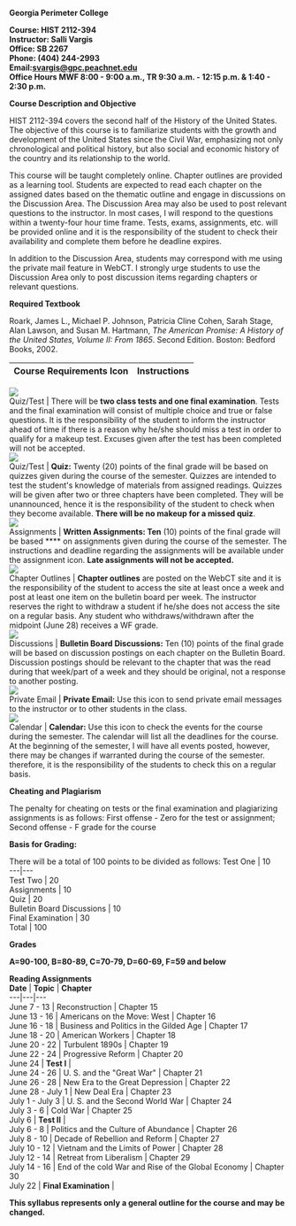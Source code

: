 **Georgia Perimeter College**

**Course: HIST 2112-394**  
**Instructor: Salli Vargis**  
**Office: SB 2267**  
**Phone: (404) 244-2993**  
**Email:[svargis@gpc.peachnet.edu](mailto:svargis@gpc.peachnet.edu)**  
**Office Hours MWF 8:00 - 9:00 a.m., TR 9:30 a.m. - 12:15 p.m. & 1:40 - 2:30
p.m.**

**Course Description and Objective**

HIST 2112-394 covers the second half of the History of the United States. The
objective of this course is to familiarize students with the growth and
development of the United States since the Civil War, emphasizing not only
chronological and political history, but also social and economic history of
the country and its relationship to the world.

This course will be taught completely online. Chapter outlines are provided as
a learning tool. Students are expected to read each chapter on the assigned
dates based on the thematic outline and engage in discussions on the
Discussion Area. The Discussion Area may also be used to post relevant
questions to the instructor. In most cases, I will respond to the questions
within a twenty-four hour time frame. Tests, exams, assignments, etc. will be
provided online and it is the responsibility of the student to check their
availability and complete them before he deadline expires.

In addition to the Discussion Area, students may correspond with me using the
private mail feature in WebCT. I strongly urge students to use the Discussion
Area only to post discussion items regarding chapters or relevant questions.

**Required Textbook**

Roark, James L., Michael P. Johnson, Patricia Cline Cohen, Sarah Stage, Alan
Lawson, and Susan M. Hartmann, _The American Promise: A History of the United
States, Volume II: From 1865_. Second Edition. Boston: Bedford Books, 2002.

**Course Requirements** **Icon** |  **Instructions**  
---|---  
![](quiz.gif)  
Quiz/Test | There will be **two class tests and one final examination**. Tests
and the final examination will consist of multiple choice and true or false
questions. It is the responsibility of the student to inform the instructor
ahead of time if there is a reason why he/she should miss a test in order to
qualify for a makeup test. Excuses given after the test has been completed
will not be accepted.  
![](quiz.gif)  
Quiz/Test | **Quiz:** Twenty (20) points of the final grade will be based on
quizzes given during the course of the semester. Quizzes are intended to test
the student's knowledge of materials from assigned readings. Quizzes will be
given after two or three chapters have been completed. They will be
unannounced, hence it is the responsibility of the student to check when they
become available. **There will be no makeup for a missed quiz**.  
![](dropbox.gif)  
Assignments | **Written Assignments: Ten** (10) points of the final grade will
be based **** on assignments given during the course of the semester. The
instructions and deadline regarding the assignments will be available under
the assignment icon. **Late assignments will not be accepted.**  
![](outline.gif)  
Chapter Outlines | **Chapter outlines** are posted on the WebCT site and it is
the responsibility of the student to access the site at least once a week and
post at least one item on the bulletin board per week. The instructor reserves
the right to withdraw a student if he/she does not access the site on a
regular basis. Any student who withdraws/withdrawn after the midpoint (June
28) receives a WF grade.  
![](bulletins.gif)  
Discussions | **Bulletin Board Discussions:** Ten (10) points of the final
grade will be based on discussion postings on each chapter on the Bulletin
Board. Discussion postings should be relevant to the chapter that was the read
during that week/part of a week and they should be original, not a response to
another posting.  
![](mail.gif)  
Private Email | **Private Email:** Use this icon to send private email
messages to the instructor or to other students in the class.  
![](calendar.jpg)  
Calendar | **Calendar:** Use this icon to check the events for the course
during the semester.  The calendar will list all the deadlines for the course.
At the beginning of the semester, I will have all events posted, however,
there may be changes if warranted during the course of the semester.
therefore, it is the responsibility of the students to check this on a regular
basis.  
  
**Cheating and Plagiarism**

The penalty for cheating on tests or the final examination and plagiarizing
assignments is as follows: First offense - Zero for the test or assignment;
Second offense - F grade for the course  


**Basis for Grading:**

There will be a total of 100 points to be divided as follows:  Test One  |
10  
---|---  
Test Two |   20  
Assignments |   10  
Quiz |   20  
Bulletin Board Discussions |   10  
Final Examination |   30  
Total | 100  
  
**Grades**

**A=90-100, B=80-89, C=70-79, D=60-69, F=59 and below**  


**Reading Assignments**  
  **Date** |  **Topic** |  **Chapter**  
---|---|---  
June 7 - 13 | Reconstruction | Chapter 15  
June 13 - 16 | Americans on the Move: West | Chapter 16  
June 16 - 18 | Business and Politics in the Gilded Age | Chapter 17  
June 18 - 20  | American Workers | Chapter 18  
June 20 - 22 | Turbulent 1890s | Chapter 19  
June 22 - 24 | Progressive Reform | Chapter 20  
 June 24 | **Test I** |  
 June 24 - 26 | U. S. and the "Great War"  | Chapter 21  
 June 26 - 28 | New Era to the Great Depression | Chapter 22  
June 28 - July 1 | New Deal Era | Chapter 23  
July 1 - July 3 | U. S. and the Second World War | Chapter 24  
July 3 - 6 | Cold War | Chapter 25  
July 6 | **Test II** |  
July 6 - 8 | Politics and the Culture of Abundance | Chapter 26  
July 8 - 10 | Decade of Rebellion and Reform  | Chapter 27  
July 10 - 12 | Vietnam and the Limits of Power  | Chapter 28  
July 12 - 14 | Retreat from Liberalism  | Chapter 29  
July 14 - 16 | End of the cold War and Rise of the Global Economy | Chapter 30  
July 22 | **Final Examination** |  
  
**This syllabus represents only a general outline for the course and may be
changed.**

